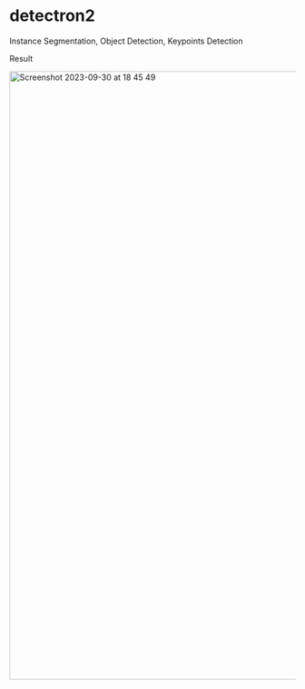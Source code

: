 # detectron2
 Instance Segmentation, Object Detection, Keypoints Detection


 Result
 
<img width="1072" alt="Screenshot 2023-09-30 at 18 45 49" src="https://github.com/chimeddor/detectron2/assets/53028417/bb7fb390-917e-4bdd-aba7-f99c384f1b90">

